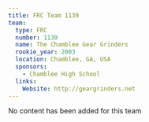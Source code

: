 ```yaml
---
title: FRC Team 1139
team:
  type: FRC
  number: 1139
  name: The Chamblee Gear Grinders
  rookie_year: 2003
  location: Chamblee, GA, USA
  sponsors:
    - Chamblee High School
  links:
    Website: http://geargrinders.net
---
```

No content has been added for this team